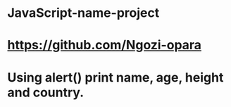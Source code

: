 # JavaScript-name-project
# https://github.com/Ngozi-opara
# Using alert() print name, age, height and country.


